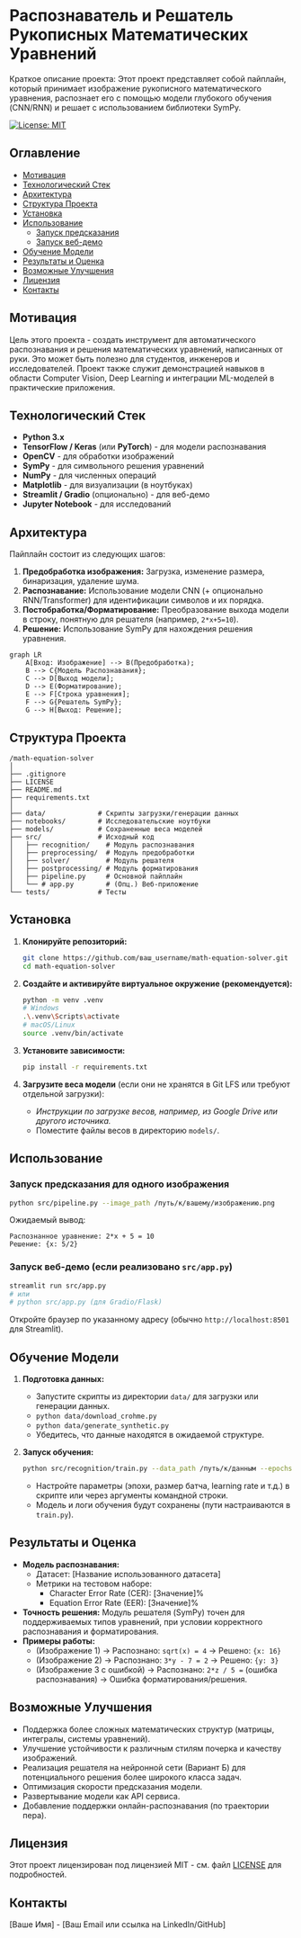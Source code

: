 # Распознаватель и Решатель Рукописных Математических Уравнений

Краткое описание проекта: Этот проект представляет собой пайплайн, который принимает изображение рукописного математического уравнения, распознает его с помощью модели глубокого обучения (CNN/RNN) и решает с использованием библиотеки SymPy.

[![License: MIT](https://img.shields.io/badge/License-MIT-yellow.svg)](https://opensource.org/licenses/MIT)

<!-- (Опционально) Вставьте сюда GIF или скриншот работы приложения -->
<!-- ![Демонстрация работы](link_to_demo_image_or_gif.gif) -->

## Оглавление

*   [Мотивация](#мотивация)
*   [Технологический Стек](#технологический-стек)
*   [Архитектура](#архитектура)
*   [Структура Проекта](#структура-проекта)
*   [Установка](#установка)
*   [Использование](#использование)
    *   [Запуск предсказания](#запуск-предсказания)
    *   [Запуск веб-демо](#запуск-веб-демо)
*   [Обучение Модели](#обучение-модели)
*   [Результаты и Оценка](#результаты-и-оценка)
*   [Возможные Улучшения](#возможные-улучшения)
*   [Лицензия](#лицензия)
*   [Контакты](#контакты)

## Мотивация

Цель этого проекта - создать инструмент для автоматического распознавания и решения математических уравнений, написанных от руки. Это может быть полезно для студентов, инженеров и исследователей. Проект также служит демонстрацией навыков в области Computer Vision, Deep Learning и интеграции ML-моделей в практические приложения.

## Технологический Стек

*   **Python 3.x**
*   **TensorFlow / Keras** (или **PyTorch**) - для модели распознавания
*   **OpenCV** - для обработки изображений
*   **SymPy** - для символьного решения уравнений
*   **NumPy** - для численных операций
*   **Matplotlib** - для визуализации (в ноутбуках)
*   **Streamlit / Gradio** (опционально) - для веб-демо
*   **Jupyter Notebook** - для исследований

## Архитектура

Пайплайн состоит из следующих шагов:
1.  **Предобработка изображения:** Загрузка, изменение размера, бинаризация, удаление шума.
2.  **Распознавание:** Использование модели CNN (+ опционально RNN/Transformer) для идентификации символов и их порядка.
3.  **Постобработка/Форматирование:** Преобразование выхода модели в строку, понятную для решателя (например, `2*x+5=10`).
4.  **Решение:** Использование SymPy для нахождения решения уравнения.

```mermaid
graph LR
    A[Вход: Изображение] --> B(Предобработка);
    B --> C{Модель Распознавания};
    C --> D[Выход модели];
    D --> E(Форматирование);
    E --> F[Строка уравнения];
    F --> G{Решатель SymPy};
    G --> H[Выход: Решение];
```

## Структура Проекта

```
/math-equation-solver
│
├── .gitignore
├── LICENSE
├── README.md
├── requirements.txt
│
├── data/             # Скрипты загрузки/генерации данных
├── notebooks/        # Исследовательские ноутбуки
├── models/           # Сохраненные веса моделей
├── src/              # Исходный код
│   ├── recognition/    # Модуль распознавания
│   ├── preprocessing/  # Модуль предобработки
│   ├── solver/         # Модуль решателя
│   ├── postprocessing/ # Модуль форматирования
│   ├── pipeline.py     # Основной пайплайн
│   └── # app.py        # (Опц.) Веб-приложение
└── tests/            # Тесты
```

## Установка

1.  **Клонируйте репозиторий:**
    ```bash
    git clone https://github.com/ваш_username/math-equation-solver.git
    cd math-equation-solver
    ```

2.  **Создайте и активируйте виртуальное окружение (рекомендуется):**
    ```bash
    python -m venv .venv
    # Windows
    .\.venv\Scripts\activate
    # macOS/Linux
    source .venv/bin/activate
    ```

3.  **Установите зависимости:**
    ```bash
    pip install -r requirements.txt
    ```

4.  **Загрузите веса модели** (если они не хранятся в Git LFS или требуют отдельной загрузки):
    *   *Инструкции по загрузке весов, например, из Google Drive или другого источника.*
    *   Поместите файлы весов в директорию `models/`.

## Использование

### Запуск предсказания для одного изображения

```bash
python src/pipeline.py --image_path /путь/к/вашему/изображению.png
```
Ожидаемый вывод:
```
Распознанное уравнение: 2*x + 5 = 10
Решение: {x: 5/2}
```

### Запуск веб-демо (если реализовано `src/app.py`)

```bash
streamlit run src/app.py
# или
# python src/app.py (для Gradio/Flask)
```
Откройте браузер по указанному адресу (обычно `http://localhost:8501` для Streamlit).

## Обучение Модели

1.  **Подготовка данных:**
    *   Запустите скрипты из директории `data/` для загрузки или генерации данных.
    *   `python data/download_crohme.py`
    *   `python data/generate_synthetic.py`
    *   Убедитесь, что данные находятся в ожидаемой структуре.

2.  **Запуск обучения:**
    ```bash
    python src/recognition/train.py --data_path /путь/к/данным --epochs 50 --batch_size 32
    ```
    *   Настройте параметры (эпохи, размер батча, learning rate и т.д.) в скрипте или через аргументы командной строки.
    *   Модель и логи обучения будут сохранены (пути настраиваются в `train.py`).

## Результаты и Оценка

*   **Модель распознавания:**
    *   Датасет: [Название использованного датасета]
    *   Метрики на тестовом наборе:
        *   Character Error Rate (CER): [Значение]%
        *   Equation Error Rate (EER): [Значение]%
*   **Точность решения:** Модуль решателя (SymPy) точен для поддерживаемых типов уравнений, при условии корректного распознавания и форматирования.
*   **Примеры работы:**
    *   (Изображение 1) -> Распознано: `sqrt(x) = 4` -> Решено: `{x: 16}`
    *   (Изображение 2) -> Распознано: `3*y - 7 = 2` -> Решено: `{y: 3}`
    *   (Изображение 3 с ошибкой) -> Распознано: `2*z / 5 =` (ошибка распознавания) -> Ошибка форматирования/решения.

## Возможные Улучшения

*   Поддержка более сложных математических структур (матрицы, интегралы, системы уравнений).
*   Улучшение устойчивости к различным стилям почерка и качеству изображений.
*   Реализация решателя на нейронной сети (Вариант Б) для потенциального решения более широкого класса задач.
*   Оптимизация скорости предсказания модели.
*   Развертывание модели как API сервиса.
*   Добавление поддержки онлайн-распознавания (по траектории пера).

## Лицензия

Этот проект лицензирован под лицензией MIT - см. файл [LICENSE](LICENSE) для подробностей.

## Контакты

[Ваше Имя] - [Ваш Email или ссылка на LinkedIn/GitHub] 